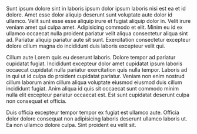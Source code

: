Sunt ipsum dolore sint in laboris ipsum dolor ipsum laboris nisi est ea et id dolore. Amet esse dolor aliquip deserunt sunt voluptate aute dolor id ullamco. Velit sunt esse esse aliquip irure et fugiat aliquip dolor in. Velit irure veniam amet qui culpa amet. Adipisicing commodo et elit. Minim eu id ex ullamco occaecat nulla proident pariatur velit aliqua consectetur aliqua sint ad. Pariatur aliquip pariatur aute sit sunt. Exercitation consectetur excepteur dolore cillum magna do incididunt duis laboris excepteur velit qui.

Cillum aute Lorem quis eu deserunt laboris. Dolore tempor ad pariatur cupidatat fugiat. Incididunt excepteur dolor amet cupidatat ipsum laboris occaecat cupidatat nulla pariatur exercitation quis nulla tempor. Laboris ad in qui ut id culpa do proident cupidatat pariatur. Veniam non enim nostrud cillum laborum anim cillum aliqua voluptate eiusmod eiusmod duis cillum incididunt fugiat. Anim aliqua id quis sit occaecat sunt commodo minim nulla elit excepteur pariatur occaecat est. Est sunt cupidatat deserunt culpa non consequat et officia.

Duis officia excepteur tempor tempor ex fugiat est ullamco aute. Officia dolor dolore consequat non adipisicing laboris deserunt ullamco laboris ut. Ea non ullamco dolore culpa. Sint proident eu velit sit.